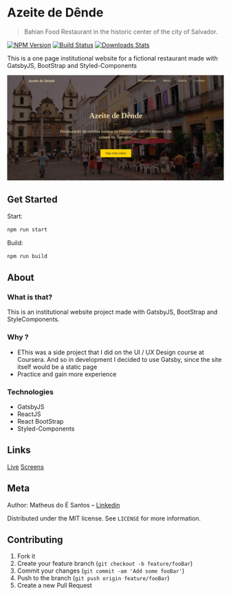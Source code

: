 # Azeite de Dênde

> Bahian Food Restaurant in the historic center of the city of Salvador.

[![NPM Version][npm-image]][npm-url]
[![Build Status][travis-image]][travis-url]
[![Downloads Stats][npm-downloads]][npm-url]

This is a one page institutional website for a fictional restaurant made with GatsbyJS, BootStrap and Styled-Components

<a href="https://azeitededende.netlify.com"><img src="./github/desktop-thumb.jpg"></a>

## Get Started

Start:

```sh
npm run start
```

Build:

```sh
npm run build
```

## About

### What is that?

<p> This is an institutional website project made with GatsbyJS, BootStrap and StyleComponents.</p>

### Why ?

<ul>
<li> EThis was a side project that I did on the UI / UX Design course at Coursera. And so in development I decided to use Gatsby, since the site itself would be a static page </li>
<li> Practice and gain more experience </li>
</ul>

### Technologies

<ul>
  <li><a hre="https://www.gatsbyjs.org/">GatsbyJS</a></li>
  <li><a hre="https://pt-br.reactjs.org/">ReactJS</a></li>
  <li><a hre="https://react-bootstrap.github.io/">React BootStrap</a></li>
  <li><a hre="https://styled-components.com/">Styled-Components</a></li>
</ul>

## Links

[Live](https://azeitededende.netlify.com)
[Screens](https://www.behance.net/gallery/98582339/Azeite-de-Dende-UI)

<!-- [Mockups](https://twitter.com/dbader_org)
[More about](https://twitter.com/dbader_org) -->

## Meta

Author: Matheus do É Santos – [Linkedin](https://www.linkedin.com/in/matheusdoe-dev/)

Distributed under the MIT license. See `LICENSE` for more information.

## Contributing

1. Fork it
2. Create your feature branch (`git checkout -b feature/fooBar`)
3. Commit your changes (`git commit -am 'Add some fooBar'`)
4. Push to the branch (`git push origin feature/fooBar`)
5. Create a new Pull Request

<!-- Markdown link & img dfn's -->

[npm-image]: https://img.shields.io/npm/v/datadog-metrics.svg?style=flat-square
[npm-url]: https://npmjs.org/package/datadog-metrics
[npm-downloads]: https://img.shields.io/npm/dm/datadog-metrics.svg?style=flat-square
[travis-image]: https://img.shields.io/travis/dbader/node-datadog-metrics/master.svg?style=flat-square
[travis-url]: https://travis-ci.org/dbader/node-datadog-metrics
